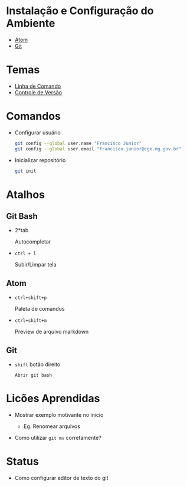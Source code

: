 # Instalação e Configuração do Ambiente

* [Atom](https://atom.io/)
* [Git](https://git-scm.com/download/)

# Temas

* [Linha de Comando](http://swcarpentry.github.io/shell-novice/)
* [Controle de Versão](http://swcarpentry.github.io/git-novice/)

# Comandos

* Configurar usuário
  ```bash
  git config --global user.name "Francisco Junior"
  git config --global user.email "francisco.junior@cge.mg.gov.br"
  ```

* Inicializar repositório
  ```bash
  git init
  ```



# Atalhos

## Git Bash

* 2*tab

    Autocompletar

* `ctrl + l`

    Subir/Limpar tela


## Atom

* `ctrl+shift+p`

    Paleta de comandos

* `ctrl+shift+m`

    Preview de arquivo markdown

## Git

* `shift` botão direito

      Abrir git bash


# Licões Aprendidas

* Mostrar exemplo motivante no inicio
  * Eg. Renomear arquivos

* Como utilizar `git mv` corretamente?

# Status

* Como configurar editor de texto do git
